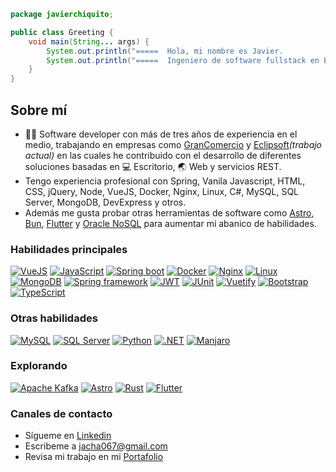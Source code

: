 ~~~java
package javierchiquito;

public class Greeting {
    void main(String... args) {
        System.out.println("=====  Hola, mi nombre es Javier.                    =====");
        System.out.println("=====  Ingeniero de software fullstack en Eclipsoft. =====");
    }
}
~~~
## Sobre mí
- 🧑‍💻 Software developer con más de tres años de experiencia en el medio, trabajando en empresas como [GranComercio](https://grancomercio.com.ec) y [Eclipsoft](https://eclipsoft.com)*(trabajo actual)* en las cuales he contribuido con el desarrollo de diferentes soluciones basadas en 💻 Escritorio, 🌏 Web y servicios REST.
- Tengo experiencia profesional con Spring, Vanila Javascript, HTML, CSS, jQuery, Node, VueJS, Docker, Nginx, Linux, C#, MySQL, SQL Server, MongoDB, DevExpress y otros.
- Además me gusta probar otras herramientas de software como [Astro](https://astro.build), [Bun](https://bun.sh), [Flutter](https://flutter.dev) y [Oracle NoSQL](https://www.oracle.com/database/nosql/technologies/nosql/) para aumentar mi abanico de habilidades.
### Habilidades principales
[![VueJS](https://img.shields.io/badge/Vue%20js-35495E?style=for-the-badge&logo=vuedotjs&logoColor=4FC08D)](https://) 
[![JavaScript](https://img.shields.io/badge/JavaScript-323330?style=for-the-badge&logo=javascript&logoColor=F7DF1E)](https://) 
[![Spring boot](https://img.shields.io/badge/Spring_Boot-F2F4F9?style=for-the-badge&logo=spring-boot)](https://)
[![Docker](https://img.shields.io/badge/Docker-2CA5E0?style=for-the-badge&logo=docker&logoColor=white)](https://)
[![Nginx](https://img.shields.io/badge/Nginx-009639?style=for-the-badge&logo=nginx&logoColor=white)](https://)
[![Linux](https://img.shields.io/badge/Linux-FCC624?style=for-the-badge&logo=linux&logoColor=black)](https://)
[![MongoDB](https://img.shields.io/badge/MongoDB-4EA94B?style=for-the-badge&logo=mongodb&logoColor=white)](https://)
[![Spring framework](https://img.shields.io/badge/Spring-6DB33F?style=for-the-badge&logo=spring&logoColor=white)](https://)
[![JWT](https://img.shields.io/badge/JWT-000000?style=for-the-badge&logo=JSON%20web%20tokens&logoColor=white)](https://)
[![JUnit](https://img.shields.io/badge/Junit5-25A162?style=for-the-badge&logo=junit5&logoColor=white)](https://)
[![Vuetify](https://img.shields.io/badge/Vuetify-1867C0?style=for-the-badge&logo=vuetify&logoColor=white)](https://)
[![Bootstrap](https://img.shields.io/badge/Bootstrap-563D7C?style=for-the-badge&logo=bootstrap&logoColor=white)](https://)
[![TypeScript](https://img.shields.io/badge/TypeScript-007ACC?style=for-the-badge&logo=typescript&logoColor=white)](https://)


### Otras habilidades
[![MySQL](https://img.shields.io/badge/MySQL-005C84?style=for-the-badge&logo=mysql&logoColor=white)](https://)
[![SQL Server](https://img.shields.io/badge/SQL%20Server-CC2927?style=for-the-badge&logo=microsoft%20sql%20server&logoColor=white)](https://)
[![Python](https://img.shields.io/badge/Python-FFD43B?style=for-the-badge&logo=python&logoColor=blue)](https://)
[![.NET](https://img.shields.io/badge/.NET-512BD4?style=for-the-badge&logo=dotnet&logoColor=white)](https://)
[![Manjaro](https://img.shields.io/badge/manjaro-35BF5C?style=for-the-badge&logo=manjaro&logoColor=white)](https://)

### Explorando
[![Apache Kafka](https://img.shields.io/badge/Apache_Kafka-231F20?style=for-the-badge&logo=apache-kafka&logoColor=white)](https://)
[![Astro](https://img.shields.io/badge/Astro-0C1222?style=for-the-badge&logo=astro&logoColor=FDFDFE)](https://)
[![Rust](https://img.shields.io/badge/Rust-black?style=for-the-badge&logo=rust&logoColor=#E57324)](https://)
[![Flutter](https://img.shields.io/badge/Flutter-02569B?style=for-the-badge&logo=flutter&logoColor=white)](https://)

### Canales de contacto
- Sígueme en [Linkedin](https://https://www.linkedin.com/in/javier-chiquito-avell%C3%A1n-2117821aa/)
- Escribeme a [jacha067@gmail.com](https://)
- Revisa mi trabajo  en mi [Portafolio](https://)
